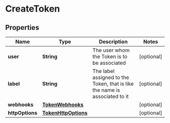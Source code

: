 

# CreateToken

## Properties

Name | Type | Description | Notes
------------ | ------------- | ------------- | -------------
**user** | **String** | The user whom the Token is to be associated |  [optional]
**label** | **String** | The label assigned to the Token, that is like the name is associated to it |  [optional]
**webhooks** | [**TokenWebhooks**](TokenWebhooks.md) |  |  [optional]
**httpOptions** | [**TokenHttpOptions**](TokenHttpOptions.md) |  |  [optional]



